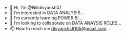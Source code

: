 - 👋 Hi, I’m @Nikdivyansh07
- 👀 I’m interested in DATA ANALYSIS...
- 🌱 I’m currently learning POWER BI...
- 💞️ I’m looking to collaborate on DATA ANAYSIS ROLES...
- 📫 How to reach me divyanshs9105@gmail.com...

<!---
Nikdivyansh07/Nikdivyansh07 is a ✨ special ✨ repository because its `README.md` (this file) appears on your GitHub profile.
You can click the Preview link to take a look at your changes.
--->
